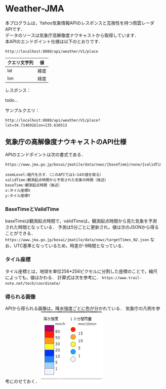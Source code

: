 # Weather-JMA

本プログラムは，Yahoo気象情報APIのレスポンスと互換性を持つ雨雲レーダAPIです．  
データのソースは気象庁高解像度ナウキャストから取得しています．  
本APIのエンドポイント仕様は以下のとおりです．
```
http://localhost:8080/api/weather/V1/place
```
|クエリ文字列|値|
|--|--|
|lat|緯度|
|lon|経度|

レスポンス：

todo...

サンプルクエリ：
```
http://localhost:8080/api/weather/V1/place?lat=34.714692&lon=135.610513
```

## 気象庁の高解像度ナウキャストのAPI仕様
APIのエンドポイントは次の書式である．

```
https://www.jma.go.jp/bosai/jmatile/data/nowc/{baseTime}/none/{validTime}/surf/hrpns/{zoomLevel}/{x}/{y}.png

zoomLevel:縮尺を示す．（このAPIでは1~14の値を取る）
validTime:観測起点時間から予測された気象の時間（後述）
baseTime:観測起点時間（後述）
x:タイル座標X
y:タイル座標Y
```
### BaseTimeとValidTime
baseTimeは観測起点時間で，validTimeは，観測起点時間から見た気象を予測された時間となっている．
予測は5分ごとに更新され，値は次のJSONから得ることができる．
`https://www.jma.go.jp/bosai/jmatile/data/nowc/targetTimes_N2.json`
なお，UTC基準となっているため，時差が-9時間となっている．

### タイル座標
タイル座標とは，地球を単位256*256ピクセルに分割した座標のことで，縮尺によっても，値はかわる．
計算式は次を参考に．
`https://www.trail-note.net/tech/coordinate/`

### 得られる画像
APIから得られる画像は，降水強度ごとに色が分かれている．
気象庁の凡例を参考にのせておく．
![](README-ASSET/hanrei.png)

